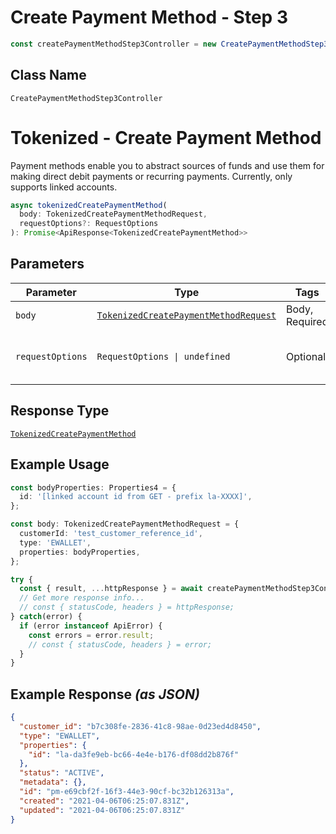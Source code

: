 # Create Payment Method - Step 3

```ts
const createPaymentMethodStep3Controller = new CreatePaymentMethodStep3Controller(client);
```

## Class Name

`CreatePaymentMethodStep3Controller`


# Tokenized - Create Payment Method

Payment methods enable you to abstract sources of funds and use them for making direct debit payments or recurring payments. Currently, only supports linked accounts.

```ts
async tokenizedCreatePaymentMethod(
  body: TokenizedCreatePaymentMethodRequest,
  requestOptions?: RequestOptions
): Promise<ApiResponse<TokenizedCreatePaymentMethod>>
```

## Parameters

| Parameter | Type | Tags | Description |
|  --- | --- | --- | --- |
| `body` | [`TokenizedCreatePaymentMethodRequest`](/doc/models/tokenized-create-payment-method-request.md) | Body, Required | - |
| `requestOptions` | `RequestOptions \| undefined` | Optional | Pass additional request options. |

## Response Type

[`TokenizedCreatePaymentMethod`](/doc/models/tokenized-create-payment-method.md)

## Example Usage

```ts
const bodyProperties: Properties4 = {
  id: '[linked account id from GET - prefix la-XXXX]',
};

const body: TokenizedCreatePaymentMethodRequest = {
  customerId: 'test_customer_reference_id',
  type: 'EWALLET',
  properties: bodyProperties,
};

try {
  const { result, ...httpResponse } = await createPaymentMethodStep3Controller.tokenizedCreatePaymentMethod(body);
  // Get more response info...
  // const { statusCode, headers } = httpResponse;
} catch(error) {
  if (error instanceof ApiError) {
    const errors = error.result;
    // const { statusCode, headers } = error;
  }
}
```

## Example Response *(as JSON)*

```json
{
  "customer_id": "b7c308fe-2836-41c8-98ae-0d23ed4d8450",
  "type": "EWALLET",
  "properties": {
    "id": "la-da3fe9eb-bc66-4e4e-b176-df08dd2b876f"
  },
  "status": "ACTIVE",
  "metadata": {},
  "id": "pm-e69cbf2f-16f3-44e3-90cf-bc32b126313a",
  "created": "2021-04-06T06:25:07.831Z",
  "updated": "2021-04-06T06:25:07.831Z"
}
```

